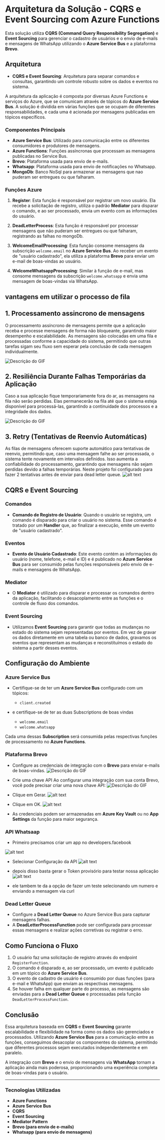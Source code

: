 # Arquitetura da Solução - CQRS e Event Sourcing com Azure Functions

Esta solução utiliza **CQRS (Command Query Responsibility Segregation)** e **Event Sourcing** para gerenciar o cadastro de usuários e o envio de e-mails e mensagens de WhatsApp utilizando o **Azure Service Bus** e a plataforma **Brevo**.

## Arquitetura

- **CQRS e Event Sourcing**: Arquitetura para separar comandos e consultas, garantindo um controle robusto sobre os dados e eventos no sistema.

A arquitetura da aplicação é composta por diversas Azure Functions e serviços do Azure, que se comunicam através de tópicos do **Azure Service Bus**. A solução é dividida em várias funções que se ocupam de diferentes responsabilidades, e cada uma é acionada por mensagens publicadas em tópicos específicos.

### Componentes Principais

- **Azure Service Bus**: Utilizado para comunicação entre os diferentes consumidores e produtores de mensagens.
- **Azure Functions**: Funções assíncronas que processam as mensagens publicadas no Service Bus.
- **Brevo**: Plataforma usada para envio de e-mails.
- **Whatsapp**: Plataforma usada para envio de notificações no Whatsapp.
- **MongoDb**: Banco NoSql para armazenar as mensagens que nao puderam ser entregues ou que falharam.

### Funções Azure

1. **Register**: Esta função é responsável por registrar um novo usuário. Ela recebe a solicitação de registro, utiliza o padrão **Mediator** para disparar o comando, e ao ser processado, envia um evento com as informações do usuário.

2. **DeadLetterProcess**: Esta função é responsável por processar mensagens que não puderam ser entregues ou que falharam, registrando as falhas no mongoDb.

3. **WelcomeEmailProcessing**: Esta função consome mensagens da subscrição `welcome.email` no **Azure Service Bus**. Ao receber um evento de "usuário cadastrado", ela utiliza a plataforma **Brevo** para enviar um e-mail de boas-vindas ao usuário.

4. **WelcomeWhatsappProcessing**: Similar à função de e-mail, mas consome mensagens da subscrição `welcome.whatsapp` e envia uma mensagem de boas-vindas via WhatsApp.

## vantagens em utilizar o processo de fila 

## 1. Processamento assincrono de mensagens 
O processamento assíncrono de mensagens permite que a aplicação receba e processe mensagens de forma não bloqueante, garantindo maior desempenho e escalabilidade. As mensagens são colocadas em uma fila e processadas conforme a capacidade do sistema, permitindo que outras tarefas sigam seu fluxo sem esperar pela conclusão de cada mensagem individualmente.


![Descrição do GIF](./FuncionamentoNormal.gif)

## 2. Resiliência Durante Falhas Temporárias da Aplicação
Caso a sua aplicação fique temporariamente fora do ar, as mensagens na fila não serão perdidas. Elas permanecerão na fila até que o sistema esteja disponível para processá-las, garantindo a continuidade dos processos e a integridade dos dados.


![Descrição do GIF](./SuaAplicacaoEstaFora.gif)

## 3. Retry (Tentativas de Reenvio Automáticas)
As filas de mensagens oferecem suporte automático para tentativas de reenvio, permitindo que, caso uma mensagem falhe ao ser processada, o sistema tente novamente em intervalos definidos. Isso aumenta a confiabilidade do processamento, garantindo que mensagens não sejam perdidas devido a falhas temporárias. Neste projeto foi configurado para fazer 2 tentativas antes de enviar para dead letter queue. 
![alt text](image-5.png)

## CQRS e Event Sourcing

### Comandos

- **Comando de Registro de Usuário**: Quando o usuário se registra, um comando é disparado para criar o usuário no sistema. Esse comando é tratado por um **Handler** que, ao finalizar a execução, emite um evento de "usuário cadastrado".

### Eventos

- **Evento de Usuário Cadastrado**: Este evento contém as informações do usuário (nome, telefone, e-mail e ID) e é publicado no **Azure Service Bus** para ser consumido pelas funções responsáveis pelo envio de e-mails e mensagens de WhatsApp.

### Mediator

- O **Mediator** é utilizado para disparar e processar os comandos dentro da aplicação, facilitando o desacoplamento entre as funções e o controle de fluxo dos comandos.

### Event Sourcing

- Utilizamos **Event Sourcing** para garantir que todas as mudanças no estado do sistema sejam representadas por eventos. Em vez de gravar os dados diretamente em uma tabela ou banco de dados, gravamos os eventos que representam as mudanças e reconstituímos o estado do sistema a partir desses eventos.

## Configuração do Ambiente

### Azure Service Bus

- Certifique-se de ter um **Azure Service Bus** configurado com um tópicos:
  - `client.created`

- e certifique-se de ter as duas Subscriptions de boas vindas 
   - `welcome.email`
   - `welcome.whatsapp`


Cada uma dessas **Subscription** será consumida pelas respectivas funções de processamento no **Azure Functions**.

### Plataforma Brevo
- Configure as credenciais de integração com o **Brevo** para enviar e-mails de boas-vindas.
![Descrição do GIF](./API_keys.jpg)

- Crie uma chave API Ao configurar uma integração com sua conta Brevo, você pode precisar criar uma nova chave API:
![Descrição do GIF](./create_new_key.jpg)

- Clique em Gerar.
![alt text](image.png)

- Clique em OK.
![alt text](image-1.png)

- As credenciais podem ser armazenadas em **Azure Key Vault** ou no **App Settings** da função para maior segurança.

### API Whatsaap
 - Primeiro precisamos criar um app no developers.facebook


 ![alt text](image-2.png)

- Selecionar Configuração da API 
![alt text](image-3.png)
 
- depois disso basta gerar o Token provisório para testar nossa aplicação
![alt text](image-4.png)

- ele tambem te da a opção de fazer um teste selecionando um numero e enviando a mensagem via curl 
### Dead Letter Queue

- Configure a **Dead Letter Queue** no Azure Service Bus para capturar mensagens falhas.
- A **DeadLetterProcessFunction** pode ser configurada para processar essas mensagens e realizar ações corretivas ou registrar o erro.

## Como Funciona o Fluxo

1. O usuário faz uma solicitação de registro através do endpoint `RegisterFunction`.
2. O comando é disparado e, ao ser processado, um evento é publicado em um tópico do **Azure Service Bus**.
3. O evento de cadastro de usuário é consumido por duas funções (para e-mail e WhatsApp) que enviam as respectivas mensagens.
4. Se houver falha em qualquer parte do processo, as mensagens são enviadas para a **Dead Letter Queue** e processadas pela função `DeadLetterProcessFunction`.

## Conclusão

Essa arquitetura baseada em **CQRS** e **Event Sourcing** garante escalabilidade e flexibilidade na forma como os dados são gerenciados e processados. Utilizando **Azure Service Bus** para a comunicação entre as funções, conseguimos desacoplar os componentes do sistema, permitindo que diferentes processos sejam executados independentemente e em paralelo.

A integração com **Brevo** e o envio de mensagens via **WhatsApp** tornam a aplicação ainda mais poderosa, proporcionando uma experiência completa de boas-vindas para o usuário.

---

### Tecnologias Utilizadas

- **Azure Functions**
- **Azure Service Bus**
- **CQRS**
- **Event Sourcing**
- **Mediator Pattern**
- **Brevo (para envio de e-mails)**
- **Whatsapp (para envio de mensagens)**